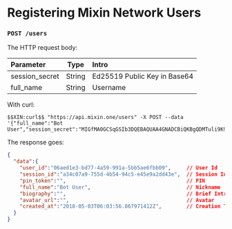 # Registering Mixin Network Users

### `POST /users`

The HTTP request body:

| Parameter | Type | Intro |
| :----- | :----: | :---- |
| session_secret | String | Ed25519 Public Key in Base64 |
| full_name | String | Username |

With curl:

```shell
$$XIN:curl$$ "https://api.mixin.one/users" -X POST --data '{"full_name":"Bot User","session_secret":"MIGfMA0GCSqGSIb3DQEBAQUAA4GNADCBiQKBgQDMTuli9K9k7F+L7Rq34se23nQeV2yvjVGCZyRTbp8qNASnRq6N679ZflgVxNUsr2qkHN4eqvafrQ9IIcRXfofMlWWIU6MrgVVD0UEVyH4jKA5gUr4smU/SDnVLqb3TojYMELIKHgqnrjqDJ0b+vMUG1Iix4fi+CvjSiJzsWPOavQIDAQAB"}'
```

The response goes:

```json
{
  "data":{
    "user_id":"06aed1e3-bd77-4a59-991a-5bb5ae6fbb09",     // User Id
    "session_id":"a34c07a9-755d-4b54-94c5-e45e9a2dd43e",  // Session Id
    "pin_token":"",                                       // PIN
    "full_name":"Bot User",                               // Nickname
    "biography":"",                                       // Brief Intro
    "avatar_url":"",                                      // Avatar
    "created_at":"2018-05-03T06:03:56.867971412Z",        // Creation Timestamp
  }
}
```
